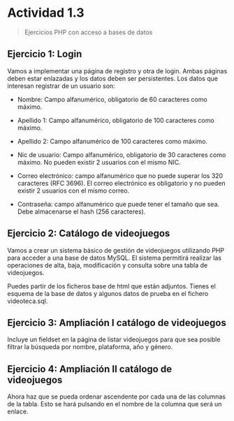# Actividad 1.3
> Ejercicios PHP con acceso a bases de datos

## Ejercicio 1: Login
Vamos a implementar una página de registro y otra de login. Ambas páginas deben estar enlazadas y los datos deben ser persistentes. Los datos que interesan registrar de un usuario son:

* Nombre: Campo alfanumérico, obligatorio de 60 caracteres como máximo.

* Apellido 1: Campo alfanumérico, obligatorio de 100 caracteres como máximo.

* Apellido 2: Campo alfanumérico de 100 caracteres como máximo.

* Nic de usuario: Campo alfanumérico, obligatorio de 30 caracteres como máximo. No pueden existir 2 usuarios con el mismo NIC.

* Correo electrónico: campo alfanumérico que no puede superar los 320 caracteres (RFC 3696). El correo electrónico es obligatorio y no pueden existir 2 usuarios con el mismo correo.

* Contraseña: campo alfanumérico que puede tener el tamaño que sea. Debe almacenarse el hash (256 caracteres).

## Ejercicio 2: Catálogo de videojuegos
Vamos a crear un sistema básico de gestión de videojuegos utilizando PHP para acceder a una base de datos MySQL. El sistema permitirá realizar las operaciones de alta, baja, modificación y consulta sobre una tabla de videojuegos.

Puedes partir de los ficheros base de html que están adjuntos. Tienes el esquema de la base de datos y algunos datos de prueba en el fichero videoteca.sql.

## Ejercicio 3: Ampliación I catálogo de videojuegos 
Incluye un fieldset en la página de listar videojuegos para que sea posible filtrar la búsqueda por nombre, plataforma, año y género.

## Ejercicio 4: Ampliación II catálogo de videojuegos 
Ahora haz que se pueda ordenar ascendente por cada una de las columnas de la tabla. Esto se hará pulsando en el nombre de la columna que será un enlace.
